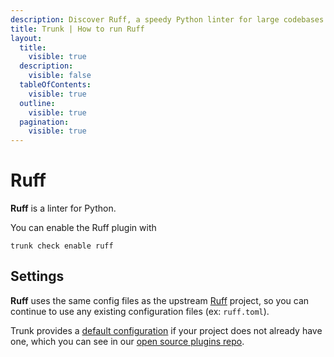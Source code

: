 ```yaml
---
description: Discover Ruff, a speedy Python linter for large codebases. Integrates with CI/IDEs and supports .py, .pyi, and Jupyter Notebooks.
title: Trunk | How to run Ruff
layout:
  title:
    visible: true
  description:
    visible: false
  tableOfContents:
    visible: true
  outline:
    visible: true
  pagination:
    visible: true
---
```


# Ruff

**Ruff** is a linter for Python.

You can enable the Ruff plugin with

```shell
trunk check enable ruff
```

## Settings


**Ruff** uses the same config files as the
upstream [Ruff](https://github.com/astral-sh/ruff) project, so you can continue to use any
existing configuration files (ex: `ruff.toml`).
    

Trunk provides a [default configuration](https://github.com/trunk-io/plugins/tree/main/linters/ruff) if your project does not already have one,
which you can see in our [open source plugins repo](https://github.com/trunk-io/plugins/tree/main).

